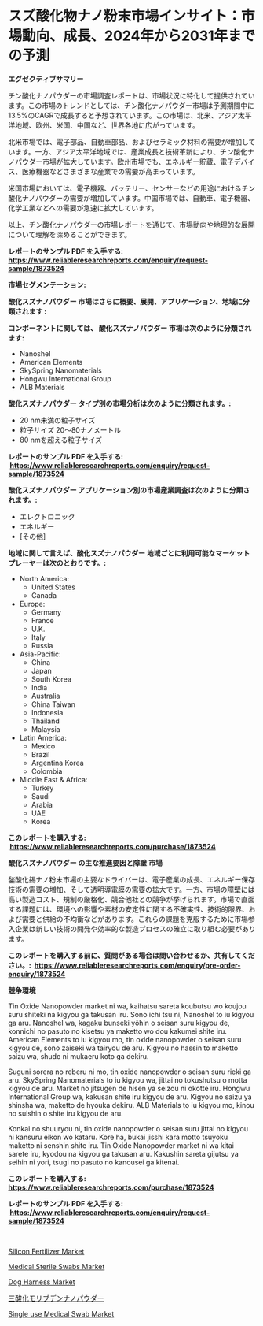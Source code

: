<p><h1>スズ酸化物ナノ粉末市場インサイト：市場動向、成長、2024年から2031年までの予測</h1></p><p><strong>エグゼクティブサマリー</strong></p>
<p><p>チン酸化ナノパウダーの市場調査レポートは、市場状況に特化して提供されています。この市場のトレンドとしては、チン酸化ナノパウダー市場は予測期間中に13.5%のCAGRで成長すると予想されています。この市場は、北米、アジア太平洋地域、欧州、米国、中国など、世界各地に広がっています。</p><p>北米市場では、電子部品、自動車部品、およびセラミック材料の需要が増加しています。一方、アジア太平洋地域では、産業成長と技術革新により、チン酸化ナノパウダー市場が拡大しています。欧州市場でも、エネルギー貯蔵、電子デバイス、医療機器などさまざまな産業での需要が高まっています。</p><p>米国市場においては、電子機器、バッテリー、センサーなどの用途におけるチン酸化ナノパウダーの需要が増加しています。中国市場では、自動車、電子機器、化学工業などへの需要が急速に拡大しています。</p><p>以上、チン酸化ナノパウダーの市場レポートを通じて、市場動向や地理的な展開について理解を深めることができます。</p></p>
<p><strong>レポートのサンプル PDF を入手する: <a href="https://www.reliableresearchreports.com/enquiry/request-sample/1873524">https://www.reliableresearchreports.com/enquiry/request-sample/1873524</a></strong></p>
<p><strong>市場セグメンテーション:</strong></p>
<p><strong> 酸化スズナノパウダー 市場はさらに概要、展開、アプリケーション、地域に分類されます :</strong></p>
<p><strong>コンポーネントに関しては、 酸化スズナノパウダー 市場は次のように分類されます: &nbsp;</strong></p>
<p><ul><li>Nanoshel</li><li>American Elements</li><li>SkySpring Nanomaterials</li><li>Hongwu International Group</li><li>ALB Materials</li></ul></p>
<p><strong> 酸化スズナノパウダー タイプ別の市場分析は次のように分類されます。:</strong></p>
<p><ul><li>20 nm未満の粒子サイズ</li><li>粒子サイズ 20〜80ナノメートル</li><li>80 nmを超える粒子サイズ</li></ul></p>
<p><strong>レポートのサンプル PDF を入手する: &nbsp;<a href="https://www.reliableresearchreports.com/enquiry/request-sample/1873524">https://www.reliableresearchreports.com/enquiry/request-sample/1873524</a></strong></p>
<p><strong> 酸化スズナノパウダー アプリケーション別の市場産業調査は次のように分類されます。:</strong></p>
<p><ul><li>エレクトロニック</li><li>エネルギー</li><li>[その他]</li></ul></p>
<p><strong>地域に関して言えば、酸化スズナノパウダー 地域ごとに利用可能なマーケットプレーヤーは次のとおりです。:</strong></p>
<p><ul>
    <li>
        North America:
        <ul>
            <li>United States</li>
            <li>Canada</li>
        </ul>
    </li>
    <li>
        Europe:
        <ul>
            <li>Germany</li>
            <li>France</li>
            <li>U.K.</li>
            <li>Italy</li>
            <li>Russia</li>
        </ul>
    </li>
    <li>
        Asia-Pacific:
        <ul>
            <li>China</li>
            <li>Japan</li>
            <li>South Korea</li>
            <li>India</li>
            <li>Australia</li>
            <li>China Taiwan</li>
            <li>Indonesia</li>
            <li>Thailand</li>
            <li>Malaysia</li>
        </ul>
    </li>
    <li>
        Latin America:
        <ul>
            <li>Mexico</li>
            <li>Brazil</li>
            <li>Argentina Korea</li>
            <li>Colombia</li>
        </ul>
    </li>
    <li>
        Middle East & Africa:
        <ul>
            <li>Turkey</li>
            <li>Saudi</li>
            <li>Arabia</li>
            <li>UAE</li>
            <li>Korea</li>
        </ul>
    </li>
    </ul></p>
<p><strong>このレポートを購入する: &nbsp;<a href="https://www.reliableresearchreports.com/purchase/1873524">https://www.reliableresearchreports.com/purchase/1873524</a></strong></p>
<p><strong>酸化スズナノパウダー の主な推進要因と障壁 市場</strong></p>
<p><p>鍫酸化錫ナノ粉末市場の主要なドライバーは、電子産業の成長、エネルギー保存技術の需要の増加、そして透明導電膜の需要の拡大です。一方、市場の障壁には高い製造コスト、規制の厳格化、競合他社との競争が挙げられます。市場で直面する課題には、環境への影響や素材の安定性に関する不確実性、技術的限界、および需要と供給の不均衡などがあります。これらの課題を克服するために市場参入企業は新しい技術の開発や効率的な製造プロセスの確立に取り組む必要があります。</p></p>
<p><strong>このレポートを購入する前に、質問がある場合は問い合わせるか、共有してください。:&nbsp; <a href="https://www.reliableresearchreports.com/enquiry/pre-order-enquiry/1873524">https://www.reliableresearchreports.com/enquiry/pre-order-enquiry/1873524</a></strong></p>
<p><strong>競争環境</strong></p>
<p><p>Tin Oxide Nanopowder market ni wa, kaihatsu sareta koubutsu wo koujou suru shiteki na kigyou ga takusan iru. Sono ichi tsu ni, Nanoshel to iu kigyou ga aru. Nanoshel wa, kagaku bunseki yōhin o seisan suru kigyou de, konnichi no pasuto no kisetsu ya maketto wo dou kakumei shite iru. American Elements to iu kigyou mo, tin oxide nanopowder o seisan suru kigyou de, sono zaiseki wa tairyou de aru. Kigyou no hassin to maketto saizu wa, shudo ni mukaeru koto ga dekiru. </p><p>Suguni sorera no reberu ni mo, tin oxide nanopowder o seisan suru rieki ga aru. SkySpring Nanomaterials to iu kigyou wa, jittai no tokushutsu o motta kigyou de aru. Market no jitsugen de hisen ya seizou ni okotte iru. Hongwu International Group wa, kakusan shite iru kigyou de aru. Kigyou no saizu ya shinsha wa, maketto de hyouka dekiru. ALB Materials to iu kigyou mo, kinou no suishin o shite iru kigyou de aru. </p><p>Konkai no shuuryou ni, tin oxide nanopowder o seisan suru jittai no kigyou ni kansuru eikon wo kataru. Kore ha, bukai jisshi kara motto tsuyoku maketto ni senshin shite iru. Tin Oxide Nanopowder market ni wa kitai sarete iru, kyodou na kigyou ga takusan aru. Kakushin sareta gijutsu ya seihin ni yori, tsugi no pasuto no kanousei ga kitenai.</p></p>
<p><strong>このレポートを購入する: &nbsp; <a href="https://www.reliableresearchreports.com/purchase/1873524">https://www.reliableresearchreports.com/purchase/1873524</a></strong></p>
<p><strong>レポートのサンプル PDF を入手する: &nbsp;<a href="https://www.reliableresearchreports.com/enquiry/request-sample/1873524">https://www.reliableresearchreports.com/enquiry/request-sample/1873524</a></strong><strong></strong></p>
<p>&nbsp;</p>
<p><p><a href="https://military-diascia-e68.notion.site/Silicon-Fertilizer-Market-Insights-Market-Players-and-Forecast-Till-2031-5f1aa232cda04cfba31be2fdd63394e1">Silicon Fertilizer Market</a></p><p><a href="https://issuu.com/reportprime-2/docs/medical-sterile-swabs-market-size-2030.pptx">Medical Sterile Swabs Market</a></p><p><a href="https://github.com/gulaimolin/Market-Research-Report-List-3/blob/main/dog-harness-market.md">Dog Harness Market</a></p><p><a href="https://github.com/oqxogxyvqe90775/Market-Research-Report-List-1/blob/main/48162202702.md">三酸化モリブデンナノパウダー</a></p><p><a href="https://issuu.com/reportprime-2/docs/single-use-medical-swab-market-size-2030.pptx">Single use Medical Swab Market</a></p></p>
